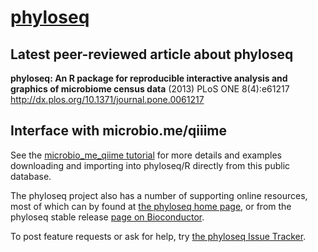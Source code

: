 <link href="http://kevinburke.bitbucket.org/markdowncss/markdown.css" rel="stylesheet"></link>

# [phyloseq](http://joey711.github.com/phyloseq/)

## Latest peer-reviewed article about phyloseq
**phyloseq: An R package for reproducible interactive analysis and graphics of microbiome census data** (2013) PLoS ONE 8(4):e61217
http://dx.plos.org/10.1371/journal.pone.0061217

## Interface with microbio.me/qiiime
See the [microbio_me_qiime tutorial](http://joey711.github.io/phyloseq/download-microbio.me.html) for more details and examples downloading and importing into phyloseq/R directly from this public database.

The phyloseq project also has a number of supporting online resources, most of which can by found at [the phyloseq home page](http://joey711.github.com/phyloseq/), or from the phyloseq stable release [page on Bioconductor](http://bioconductor.org/packages/release/bioc/html/phyloseq.html).

To post feature requests or ask for help, try [the phyloseq Issue Tracker](https://github.com/joey711/phyloseq/issues).